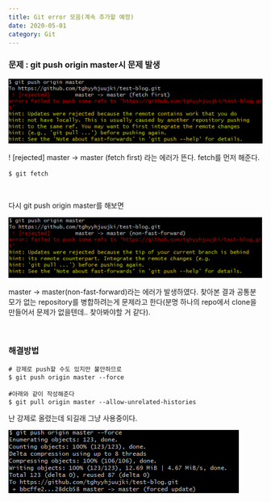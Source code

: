 ```yaml
---
title: Git error 모음(계속 추가할 예정)
date: 2020-05-01
category: Git
---
```


### 문제 : git push origin master시 문제 발생

![image-20200506143222580](image-20200506143222580.png)

! [rejected]        master -> master (fetch first) 라는 에러가 뜬다. fetch를 먼저 해준다.

```shell
$ git fetch
```

<br/>

다시 git push origin master를 해보면 

![image-20200506143420689](image-20200506143420689.png)

master -> master(non-fast-forward)라는 에러가 발생하였다. 찾아본 결과 공통분모가 없는 repository를 병합하려는게 문제라고 한다(분명 하나의 repo에서 clone을 만들어서 문제가 없을텐데.. 찾아봐야할 거 같다).

<br/>

### 해결방법

```shell
# 강제로 push할 수도 있지만 불안하므로
$ git push origin master --force

#아래와 같이 작성해준다
$ git pull origin master --allow-unrelated-histories
```

난 강제로 올렸는데 되길래 그냥 사용중이다.

![image-20200506143914957](image-20200506143914957.png)